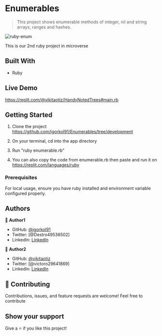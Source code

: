 # Enumerables

> This project shows enumerable methods of integer, nil and string arrays, ranges and hashes.

![ruby-enum](https://user-images.githubusercontent.com/42869046/116055271-3382bf80-a685-11eb-8ac2-65d70377c8c6.PNG)

This is our 2nd ruby project in microverse

## Built With

- Ruby

## Live Demo

https://replit.com/@vikitaotiz/HandyNotedTrees#main.rb

## Getting Started

1. Clone the project
   https://github.com/igorkol91/Enumerables/tree/development
2. On your terminal, cd into the app directory
3. Run "ruby enumerable.rb"

4. You can also copy the code from enumerable.rb then paste and run it on https://replit.com/languages/ruby

### Prerequisites

For local usage, ensure you have ruby installed and environment variable configured properly.

## Authors

:bust_in_silhouette: **Author1**

- GitHub: [@igorkol91](https://github.com/igorkol91)
- Twitter: [@Destro49536502]
- LinkedIn: [LinkedIn](https://linkedin.com/in/linkedinhandle)

:bust_in_silhouette: **Author2**

- GitHub: [@vikitaotiz](https://github.com/vikitaotiz)
- Twitter: [@victoro29641869]
- LinkedIn: [LinkedIn](https://linkedin.com/in/linkedinhandle)

## :handshake: Contributing

Contributions, issues, and feature requests are welcome!
Feel free to contribute

## Show your support

Give a ⭐️ if you like this project!
